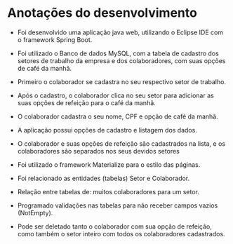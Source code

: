 # Anotações do desenvolvimento

- Foi desenvolvido uma aplicação java web, utilizando o Eclipse IDE com o framework Spring Boot.

- Foi utilizado o Banco de dados MySQL, com a tabela de cadastro dos setores de trabalho da empresa e dos colaboradores,
  com suas opções de café da manhã.

- Primeiro o colaborador se cadastra no seu respectivo setor de trabalho.

- Após o cadastro, o colaborador clica no seu setor para adicionar as suas opções de refeição para o café da manhã.

- O colaborador cadastra o seu nome, CPF e opção de café da manhã.

- A aplicação possui opções de cadastro e listagem dos dados.

- O colaborador e suas opções de refeição são cadastrados na lista, e os colaboradores são separados nos seus devidos
  setores

- Foi utilizado o framework Materialize para o estilo das páginas.

- Foi relacionado as entidades (tabelas) Setor e Colaborador.

- Relação entre tabelas de: muitos colaboradores para um setor.

- Programado validações nas tabelas para não receber campos vazios (NotEmpty).

- Pode ser deletado tanto o colaborador com sua opção de refeição, como também o setor inteiro com todos os
  colaboradores cadastrados.

